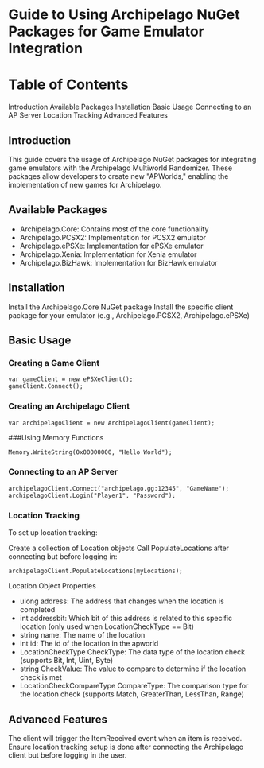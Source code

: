 # Guide to Using Archipelago NuGet Packages for Game Emulator Integration
# Table of Contents

Introduction
Available Packages
Installation
Basic Usage
Connecting to an AP Server
Location Tracking
Advanced Features

## Introduction
This guide covers the usage of Archipelago NuGet packages for integrating game emulators with the Archipelago Multiworld Randomizer. These packages allow developers to create new "APWorlds," enabling the implementation of new games for Archipelago.
## Available Packages

 - Archipelago.Core: Contains most of the core functionality
 - Archipelago.PCSX2: Implementation for PCSX2 emulator
 - Archipelago.ePSXe: Implementation for ePSXe emulator
 - Archipelago.Xenia: Implementation for Xenia emulator
 - Archipelago.BizHawk: Implementation for BizHawk emulator

## Installation

Install the Archipelago.Core NuGet package
Install the specific client package for your emulator (e.g., Archipelago.PCSX2, Archipelago.ePSXe)

## Basic Usage
### Creating a Game Client
```
var gameClient = new ePSXeClient();
gameClient.Connect();
```  
### Creating an Archipelago Client
```
var archipelagoClient = new ArchipelagoClient(gameClient);
```  
###Using Memory Functions
```var money = Memory.ReadInt(0x00000000);
Memory.WriteString(0x00000000, "Hello World");
```  

### Connecting to an AP Server
```
archipelagoClient.Connect("archipelago.gg:12345", "GameName");
archipelagoClient.Login("Player1", "Password");
```  
### Location Tracking
To set up location tracking:

Create a collection of Location objects
Call PopulateLocations after connecting but before logging in:

``` 
archipelagoClient.PopulateLocations(myLocations);
 ```  

Location Object Properties

 - ulong address: The address that changes when the location is completed
 - int addressbit: Which bit of this address is related to this specific location (only used when LocationCheckType == Bit)
 - string name: The name of the location
 - int id: The id of the location in the apworld
 - LocationCheckType CheckType: The data type of the location check (supports Bit, Int, Uint, Byte)
 - string CheckValue: The value to compare to determine if the location check is met
 - LocationCheckCompareType CompareType: The comparison type for the location check (supports Match, GreaterThan, LessThan, Range)

## Advanced Features

The client will trigger the ItemReceived event when an item is received.
Ensure location tracking setup is done after connecting the Archipelago client but before logging in the user.
